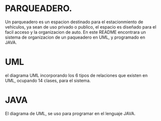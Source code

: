 # PARQUEADERO.
Un parqueadero es un espacion destinado para el estacionmiento de vehiculos, ya sean de uso privado o publico, el espacio es diseñado para el facil acceso y la organizacion de auto. En este README encontrara un sistema de organizacion de un paqueadero en UML, y programado en JAVA.
# UML
el diagrama UML incorporando los 6 tipos de relaciones que existen en UML, ocupando 14 clases, para el sistema.
# JAVA
El diagrama de UML, se uso para programar en el lenguaje JAVA.

